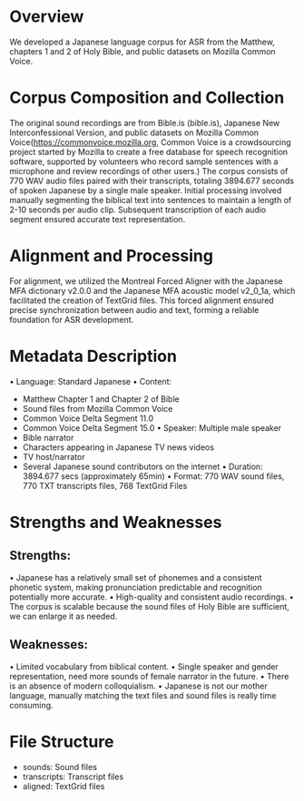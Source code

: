 # Overview
We developed a Japanese language corpus for ASR from the Matthew, chapters 1 and 2 of Holy Bible, and public datasets on Mozilla Common Voice.

# Corpus Composition and Collection
The original sound recordings are from Bible.is (bible.is), Japanese New Interconfessional Version, and public datasets on Mozilla Common Voice(https://commonvoice.mozilla.org, Common Voice is a crowdsourcing project started by Mozilla to create a free database for speech recognition software, supported by volunteers who record sample sentences with a microphone and review recordings of other users.) The corpus consists of 770 WAV audio files paired with their transcripts, totaling 3894.677 seconds of spoken Japanese by a single male speaker. Initial processing involved manually segmenting the biblical text into sentences to maintain a length of 2-10 seconds per audio clip. Subsequent transcription of each audio segment ensured accurate text representation.

# Alignment and Processing
For alignment, we utilized the Montreal Forced Aligner with the Japanese MFA dictionary v2.0.0 and the Japanese MFA acoustic model v2_0_1a, which facilitated the creation of TextGrid files. This forced alignment ensured precise synchronization between audio and text, forming a reliable foundation for ASR development.

# Metadata Description
• Language: Standard Japanese
• Content:
  -  Matthew Chapter 1 and Chapter 2 of Bible
  -  Sound files from Mozilla Common Voice
  -  Common Voice Delta Segment 11.0
  -  Common Voice Delta Segment 15.0
• Speaker: Multiple male speaker
  -  Bible narrator
  -  Characters appearing in Japanese TV news videos
  -  TV host/narrator
  -  Several Japanese sound contributors on the internet
• Duration: 3894.677 secs (approximately 65min)
• Format: 770 WAV sound files, 770 TXT transcripts files, 768 TextGrid Files

# Strengths and Weaknesses
## Strengths:
•	Japanese has a relatively small set of phonemes and a consistent phonetic system, making pronunciation predictable and recognition potentially more accurate. 
•	High-quality and consistent audio recordings.
•	The corpus is scalable because the sound files of Holy Bible are sufficient, we can enlarge it as needed.
## Weaknesses:
•	Limited vocabulary from biblical content.
•	Single speaker and gender representation, need more sounds of female narrator in the future.
•	There is an absence of modern colloquialism.
•	Japanese is not our mother language, manually matching the text files and sound files is really time consuming. 

# File Structure
-	sounds: Sound files 
-	transcripts: Transcript files
-	aligned: TextGrid files
